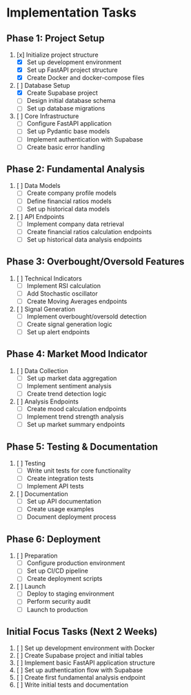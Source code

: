 # Implementation Tasks

## Phase 1: Project Setup
1. [x] Initialize project structure
   - [x] Set up development environment
   - [x] Set up FastAPI project structure
   - [x] Create Docker and docker-compose files

2. [ ] Database Setup
   - [x] Create Supabase project
   - [ ] Design initial database schema
   - [ ] Set up database migrations

3. [ ] Core Infrastructure
   - [ ] Configure FastAPI application
   - [ ] Set up Pydantic base models
   - [ ] Implement authentication with Supabase
   - [ ] Create basic error handling

## Phase 2: Fundamental Analysis
1. [ ] Data Models
   - [ ] Create company profile models
   - [ ] Define financial ratios models
   - [ ] Set up historical data models

2. [ ] API Endpoints
   - [ ] Implement company data retrieval
   - [ ] Create financial ratios calculation endpoints
   - [ ] Set up historical data analysis endpoints

## Phase 3: Overbought/Oversold Features
1. [ ] Technical Indicators
   - [ ] Implement RSI calculation
   - [ ] Add Stochastic oscillator
   - [ ] Create Moving Averages endpoints

2. [ ] Signal Generation
   - [ ] Implement overbought/oversold detection
   - [ ] Create signal generation logic
   - [ ] Set up alert endpoints

## Phase 4: Market Mood Indicator
1. [ ] Data Collection
   - [ ] Set up market data aggregation
   - [ ] Implement sentiment analysis
   - [ ] Create trend detection logic

2. [ ] Analysis Endpoints
   - [ ] Create mood calculation endpoints
   - [ ] Implement trend strength analysis
   - [ ] Set up market summary endpoints

## Phase 5: Testing & Documentation
1. [ ] Testing
   - [ ] Write unit tests for core functionality
   - [ ] Create integration tests
   - [ ] Implement API tests

2. [ ] Documentation
   - [ ] Set up API documentation
   - [ ] Create usage examples
   - [ ] Document deployment process

## Phase 6: Deployment
1. [ ] Preparation
   - [ ] Configure production environment
   - [ ] Set up CI/CD pipeline
   - [ ] Create deployment scripts

2. [ ] Launch
   - [ ] Deploy to staging environment
   - [ ] Perform security audit
   - [ ] Launch to production

## Initial Focus Tasks (Next 2 Weeks)
1. [ ] Set up development environment with Docker
2. [ ] Create Supabase project and initial tables
3. [ ] Implement basic FastAPI application structure
4. [ ] Set up authentication flow with Supabase
5. [ ] Create first fundamental analysis endpoint
6. [ ] Write initial tests and documentation
```